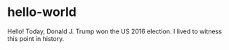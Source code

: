 # hello-world

Hello! Today, Donald J. Trump won the US 2016 election. I lived to witness this point in history.

